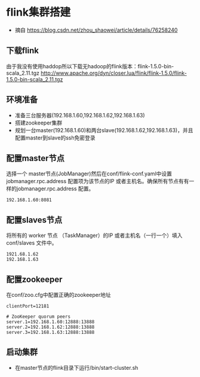 # flink集群搭建

- 摘自 https://blog.csdn.net/zhou_shaowei/article/details/76258240

## 下载flink
由于我没有使用haddop所以下载无hadoop的flink版本：flink-1.5.0-bin-scala_2.11.tgz
http://www.apache.org/dyn/closer.lua/flink/flink-1.5.0/flink-1.5.0-bin-scala_2.11.tgz

## 环境准备
- 准备三台服务器(192.168.1.60,192.168.1.62,192.168.1.63)
- 搭建zookeeper集群
- 规划一台master(192.168.1.60)和两台slave(192.168.1.62,192.168.1.63)，并且配置master到slave的ssh免密登录

## 配置master节点
选择一个 master节点(JobManager)然后在conf/flink-conf.yaml中设置jobmanager.rpc.address
配置项为该节点的IP 或者主机名。确保所有节点有有一样的jobmanager.rpc.address 配置。

```
192.168.1.60:8081
```
## 配置slaves节点
将所有的 worker 节点 （TaskManager）的IP 或者主机名（一行一个）填入conf/slaves 文件中。

```
1921.68.1.62
192.168.1.63
```
## 配置zookeeper
在conf/zoo.cfg中配置正确的zookeeper地址

```
clientPort=12181

# ZooKeeper quorum peers
server.1=192.168.1.60:12888:13888
server.2=192.168.1.62:12888:13888
server.3=192.168.1.63:12888:13888

```

## 启动集群
- 在master节点的flink目录下运行/bin/start-cluster.sh
